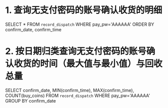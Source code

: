 # 1. 查询无支付密码的账号确认收货的明细

SELECT * FROM `record_dispatch` WHERE pay_pw='AAAAAA' ORDER BY confirm_date, confirm_time

# 2. 按日期归类查询无支付密码的账号确认收货的时间（最大值与最小值）与回收总量

SELECT confirm_date, MIN(confirm_time), MAX(confirm_time), COUNT(buy_coins) FROM `record_dispatch` WHERE pay_pw='AAAAAA' GROUP BY confirm_date

